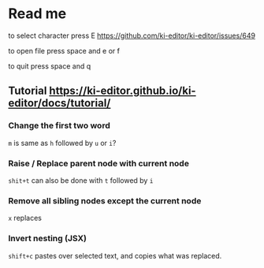 # Read me

to select character press E <https://github.com/ki-editor/ki-editor/issues/649>

to open file press space and e or f

to quit press space and q

## Tutorial <https://ki-editor.github.io/ki-editor/docs/tutorial/>

### Change the first two word

`m` is same as `h` followed by `u` or `i`?

### Raise / Replace parent node with current node

`shit+t` can also be done with `t` followed by `i`

### Remove all sibling nodes except the current node

`x` replaces

### Invert nesting (JSX)

`shift+c` pastes over selected text, and copies what was replaced.
